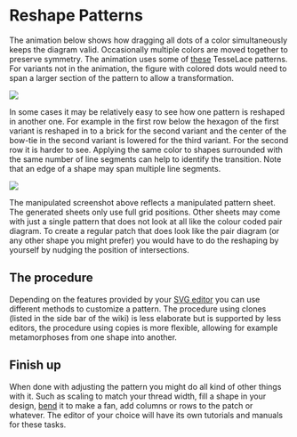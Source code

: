 Reshape Patterns
================

The animation below shows how dragging all dots of a color simultaneously keeps the diagram valid.
Occasionally multiple colors are moved together to preserve symmetry.
The animation uses some of [these](/GroundForge/sheet.html?patch=5831%20-4-7;checker&patch=68%20-4;checker&patch=B-C-%20---5%20C-B-%20-5--;checker&patch=-4-7%205---%20-C-B%203158;bricks&patch=5-O-E-%20-E-5-O%205-O-E-;bricks) TesseLace patterns.
For variants not in the animation, the figure with colored dots would need to span a larger section of the pattern to allow a transformation. 

![](/GroundForge/animation/GIFCreator-me.gif)

In some cases it may be relatively easy to see how one pattern is reshaped in another one. For example in the first row below the hexagon of the first variant is reshaped in to a brick for the second variant and the center of the bow-tie in the second variant is lowered for the third variant. For the second row it is harder to see. Applying the same color to shapes surrounded with the same number of line segments can help to identify the transition. Note that an edge of a shape may span multiple line segments.

[GroundForge]: /GroundForge/
[patterns]: https://github.com/d-bl/GroundForge/tree/gh-pages/patterns

![](/GroundForge/images/reshape.png)

The manipulated screenshot above reflects a manipulated pattern sheet. The generated sheets only use full grid positions. Other sheets may come with just a single pattern that does not look at all like the colour coded pair diagram. To create a regular patch that does look like the pair diagram (or any other shape you might prefer) you would have to do the reshaping by yourself by nudging the position of intersections.


The procedure
-------------

Depending on the features provided by your [SVG editor] you can use different methods to customize a pattern.
The procedure using clones (listed in the side bar of the wiki) is less elaborate but is supported by less editors, the procedure using copies is more flexible, allowing for example metamorphoses from one shape into another. 

[SVG editor]: https://en.wikipedia.org/wiki/Comparison_of_vector_graphics_editors#File_format_support


Finish up
---------

When done with adjusting the pattern you might do all kind of other things with it. Such as scaling to match your thread width, fill a shape in your design, [bend] it to make a fan, add columns or rows to the patch or whatever. The editor of your choice will have its own tutorials and manuals for these tasks. 

[bend]: http://tavmjong.free.fr/INKSCAPE/MANUAL/html/Paths-LivePathEffects-BendTool.html
